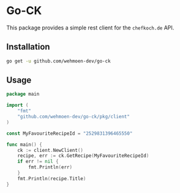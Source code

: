 # Go-CK

This package provides a simple rest client for the `chefkoch.de` API.

## Installation

```bash
go get -u github.com/wehmoen-dev/go-ck
```

## Usage

```go
package main

import (
    "fmt"
    "github.com/wehmoen-dev/go-ck/pkg/client"
)

const MyFavouriteRecipeId = "2529831396465550"

func main() {
	ck := client.NewClient()
	recipe, err := ck.GetRecipe(MyFavouriteRecipeId)
	if err != nil {
		fmt.Println(err)
	}
	fmt.Println(recipe.Title)
}
```